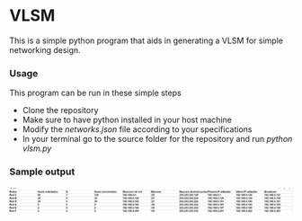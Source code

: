 # VLSM

This is a simple python program that aids in generating a VLSM for simple
networking design. 

### Usage

This program can be run in these simple steps
- Clone the repository
- Make sure to have python installed in your host machine
- Modify the _networks.json_ file according to your specifications
- In your terminal go to the source folder for the repository and run _python vlsm.py_

### Sample output
![VLSM Table](https://raw.githubusercontent.com/SnakeofStone/VLSM/master/output.png)

